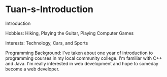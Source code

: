 Tuan-s-Introduction
===================

Introduction

Hobbies:
Hiking, Playing the Guitar, Playing Computer Games

Interests:
Technology, Cars, and Sports

Programming Background:
I've taken about one year of introduction to programming courses in my local community college.  I'm familiar
with C++ and Java.  I'm really interested in web development and hope to someday become a web developer.